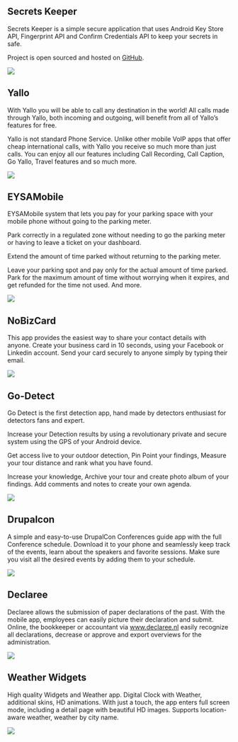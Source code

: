 

## Secrets Keeper

Secrets Keeper is a simple secure application that uses Android Key Store API, Fingerprint API and Confirm Credentials API to keep your secrets in safe.

Project is open sourced and hosted on [GitHub](https://github.com/TeamTechnologies/security-workshop-sample).

![](/assets/images/portfolio-portfolio-secrets-keeper-thumbnail.png)

## Yallo

With Yallo you will be able to call any destination in the world! All calls made through Yallo, both incoming and outgoing, will benefit from all of Yallo’s features for free.

Yallo is not standard Phone Service. Unlike other mobile VoIP apps that offer cheap international calls, with Yallo you receive so much more than just calls. You can enjoy all our features including Call Recording, Call Caption, Go Yallo, Travel features and so much more.

![](/assets/images/portfolio-yallo-thumbnail.jpg)

## EYSAMobile

EYSAMobile system that lets you pay for your parking space with your mobile phone without going to the parking meter.

Park correctly in a regulated zone without needing to go the parking meter or having to leave a ticket on your dashboard.

Extend the amount of time parked without returning to the parking meter.

Leave your parking spot and pay only for the actual amount of time parked. Park for the maximum amount of time without worrying when it expires, and get refunded for the time not used. And more.

![](/assets/images/portfolio-eysa-thumbnail.jpg)

## NoBizCard

This app provides the easiest way to share your contact details with anyone.
Create your business card in 10 seconds, using your Facebook or Linkedin account.
Send your card securely to anyone simply by typing their email.

![](/assets/images/portfolio-nobizcard-thumbnail.jpg)

## Go-Detect

Go Detect is the first detection app, hand made by detectors enthusiast for detectors fans and expert.

Increase your Detection results by using a revolutionary private and secure system
using the GPS of your Android device.

Get access live to your outdoor detection, Pin Point your findings, Measure your tour distance and rank what you have found.

Increase your knowledge, Archive your tour and create photo album of your findings.
Add comments and notes to create your own agenda.

![](/assets/images/portfolio-godetect-thumbnail.jpg)

## Drupalcon

A simple and easy-to-use DrupalCon Conferences guide app with the full Conference schedule. Download it to your phone and seamlessly keep track of the events, learn about the speakers and favorite sessions. Make sure you visit all the desired events by adding them to your schedule.

![](/assets/images/portfolio-drupalcon-thumbnail.jpg)

## Declaree

Declaree allows the submission of paper declarations of the past. With the mobile app, employees can easily picture their declaration and submit. Online, the bookkeeper or accountant via www.declaree.nl easily recognize all declarations, decrease or approve and export overviews for the administration.

![](/assets/images/portfolio-declaree-thumbnail.jpg)

## Weather Widgets

High quality Widgets and Weather app. Digital Clock with Weather, additional skins, HD animations. With just a touch, the app enters full screen mode, including a detail page with beautiful HD images. Supports location-aware weather, weather by city name.

![](/assets/images/portfolio-weather-widgets-thumbnail.png)
